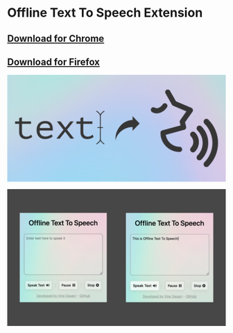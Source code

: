 # Offline Text To Speech Extension

## [Download for Chrome](https://chrome.google.com/webstore/detail/offline-text-to-speech/ecnibbdjecjgllmkodkjnodmblmffkkp)
## [Download for Firefox](https://addons.mozilla.org/en-US/firefox/addon/offline-text-to-speech/)

![](https://raw.githubusercontent.com/virejdasani/OfflineTextToSpeech-Extension/main/assets/banners/bannerBG.png)

![](https://raw.githubusercontent.com/virejdasani/OfflineTextToSpeech-Extension/main/assets/screenshots/Screenshot1.png)

<!-- ![](https://raw.githubusercontent.com/virejdasani/OfflineTextToSpeech-Extension/main/assets/screenshots/Screenshot%202021-09-12%20at%2011.41.41%20PM.png) -->
